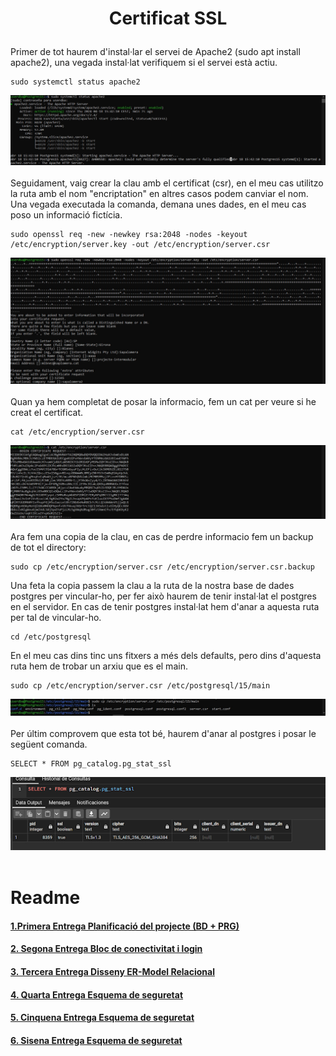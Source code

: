 # <p align="center"> Certificat SSL </p>
Primer de tot haurem d'instal·lar el servei de Apache2 (sudo apt install apache2), una vegada instal·lat verifiquem si el servei està actiu.
```
sudo systemctl status apache2
```
![imatge1](Imatges/SSL1.jpg)<br>
<br>
Seguidament, vaig crear la clau amb el certificat (csr), en el meu cas utilitzo la ruta amb el nom "encriptation" en altres casos podem canviar el nom. Una vegada executada la comanda, demana unes dades, en el meu cas poso un  informació fictícia.
```
sudo openssl req -new -newkey rsa:2048 -nodes -keyout /etc/encryption/server.key -out /etc/encryption/server.csr
```
![imatge2](Imatges/SSL2.jpg)<br>
<br>
Quan ya hem completat de posar la informacio, fem un cat per veure si he creat el certificat.
```
cat /etc/encryption/server.csr
```
![imatge3](Imatges/SSL3.jpg)<br>
<br>
Ara fem una copia de la clau, en cas de perdre informacio fem un backup de tot el directory:
```
sudo cp /etc/encryption/server.csr /etc/encryption/server.csr.backup
```
Una feta la copia passem la clau a la ruta de la nostra base de dades postgres per vincular-ho, per fer això haurem de tenir instal·lat el postgres en el servidor. En cas de tenir postgres instal·lat hem d'anar a aquesta ruta per tal de vincular-ho.
```
cd /etc/postgresql
```
En el meu cas dins tinc uns fitxers a més dels defaults, pero dins d'aquesta ruta hem de trobar un arxiu que es el main.
```
sudo cp /etc/encryption/server.csr /etc/postgresql/15/main
```
![imatge4](Imatges/SSL4.jpg)<br>
<br>
Per últim comprovem que esta tot bé, haurem d'anar al postgres i posar le següent comanda.
```
SELECT * FROM pg_catalog.pg_stat_ssl
```
![imatge5](Imatges/SSL5.jpg)<br>
<br>

# Readme
#### [1.Primera Entrega Planificació del projecte (BD + PRG) ](https://github.com/Ruizzy98/Projecte-DAPM/tree/main/1.%20Primera%20Entrega%20Planificaci%C3%B3%20del%20projecte%20(BD%20%2B%20PRG))
#### [2. Segona Entrega Bloc de conectivitat i login](https://github.com/Ruizzy98/Projecte-DAPM/tree/main/2.%20Segona%20Entrega%20Bloc%20de%20conectivitat%20i%20login)
#### [3. Tercera Entrega Disseny ER-Model Relacional](https://github.com/Ruizzy98/Projecte-DAPM/tree/main/3.%20Tercera%20Entrega%20Disseny%20ER-Model%20Relacional)
#### [4. Quarta Entrega Esquema de seguretat](https://github.com/Ruizzy98/Projecte-DAPM/tree/main/4.%20Quarta%20Entrega%20Esquema%20de%20seguretat)
#### [5. Cinquena Entrega Esquema de seguretat](https://github.com/Ruizzy98/Projecte-DAPM/tree/main/5.%20Cinquena%20Entrega%20Bloc%20de%20manteniment)
#### [6. Sisena Entrega Esquema de seguretat](https://github.com/Ruizzy98/Projecte-DAPM/tree/main/6.%20Sisena%20Entrega%20Esquema%20d'alta%20disponibilitat) 


